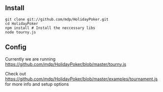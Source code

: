 ## Install

    git clone git://github.com/mdp/HolidayPoker.git
    cd HolidayPoker
    npm install # Install the neccessary libs
    node tourny.js

## Config

Currently we are running https://github.com/mdp/HolidayPoker/blob/master/tourny.js

Check out https://github.com/mdp/HolidayPoker/blob/master/examples/tournament.js for more info and setup options
